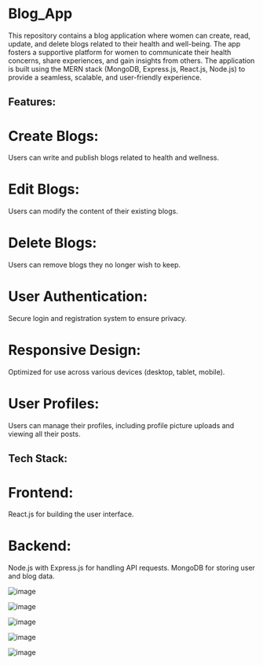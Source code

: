 # Blog_App

This repository contains a blog application where women can create, read, update, and delete blogs related to their health and well-being. The app fosters a supportive platform for women to communicate their health concerns, share experiences, and gain insights from others. The application is built using the MERN stack (MongoDB, Express.js, React.js, Node.js) to provide a seamless, scalable, and user-friendly experience.

## Features:

# Create Blogs: 
Users can write and publish blogs related to health and wellness.

# Edit Blogs: 
Users can modify the content of their existing blogs.

# Delete Blogs: 
Users can remove blogs they no longer wish to keep.

# User Authentication: 
Secure login and registration system to ensure privacy.

# Responsive Design: 
Optimized for use across various devices (desktop, tablet, mobile).

# User Profiles: 
Users can manage their profiles, including profile picture uploads and viewing all their posts.


## Tech Stack:

# Frontend:
React.js for building the user interface.

# Backend:
Node.js with Express.js for handling API requests.
MongoDB for storing user and blog data.

![image](https://github.com/user-attachments/assets/4c620cd8-dbfd-4040-9146-ba30ff78148d)

![image](https://github.com/user-attachments/assets/6608c639-379b-44c5-bf22-b529a1b497a0)

![image](https://github.com/user-attachments/assets/832d5884-92d7-40d6-8079-e5d8dd88d755)

![image](https://github.com/user-attachments/assets/f11a3775-34ea-4193-a73a-bb742089bdc6)

![image](https://github.com/user-attachments/assets/f225b14b-c59b-4bb0-9d2d-0205ef790459)



